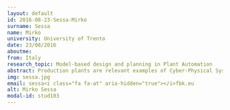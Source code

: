 ```yaml
---
layout: default 
id: 2016-08-23-Sessa-Mirko
surname: Sessa
name: Mirko
university: University of Trento
date: 23/08/2016
aboutme: 
from: Italy
research_topic: Model-based design and planning in Plant Automation
abstract: Production plants are relevant examples of Cyber-Physical Systems where a complex engineered system is built from the seamless integration of computational algorithms and physical processes. Production plants present different challenges and needs. However, they share the need for technology that lowers the costs of design and verification, and optimizes the efficiency of production processes. This scenario provides the opportunity to satisfy such need through the development of a new generation of Planning Systems. The present research proposal aims to foster the joined application of Formal Verification (FV) and Temporal Planning in the Plant Automation domain leveraging the model-based approach.'advisor: Cimatti Alessandro'keywords: Component-based physical modeling, Hybrid DAE, formal verification, hybrid systems, temporal planning, model checking, SMT'website: https&#58;//www.linkedin.com/in/mirko-sessa-8a89a330
img: sessa.jpg
email: sessa<i class="fa fa-at" aria-hidden="true"></i>fbk.eu
alt: Mirko Sessa
modal-id: stud103
---
```

